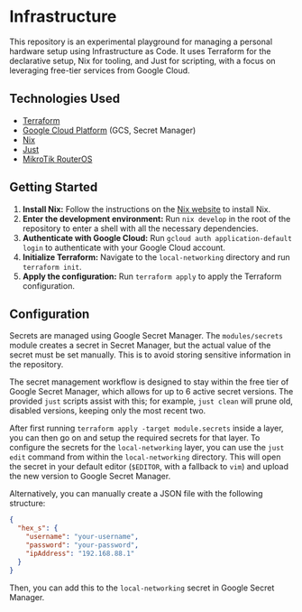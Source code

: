 # Infrastructure

This repository is an experimental playground for managing a personal hardware setup using Infrastructure as Code. It uses Terraform for the declarative setup, Nix for tooling, and Just for scripting, with a focus on leveraging free-tier services from Google Cloud.

## Technologies Used

- [Terraform](https://www.terraform.io/)
- [Google Cloud Platform](https://cloud.google.com/) (GCS, Secret Manager)
- [Nix](https://nixos.org/)
- [Just](https://github.com/casey/just)
- [MikroTik RouterOS](https://mikrotik.com/platform/routeros)

## Getting Started

1.  **Install Nix:** Follow the instructions on the [Nix website](https://nixos.org/download.html) to install Nix.
2.  **Enter the development environment:** Run `nix develop` in the root of the repository to enter a shell with all the necessary dependencies.
3.  **Authenticate with Google Cloud:** Run `gcloud auth application-default login` to authenticate with your Google Cloud account.
4.  **Initialize Terraform:** Navigate to the `local-networking` directory and run `terraform init`.
5.  **Apply the configuration:** Run `terraform apply` to apply the Terraform configuration.

## Configuration

Secrets are managed using Google Secret Manager. The `modules/secrets` module creates a secret in Secret Manager, but the actual value of the secret must be set manually. This is to avoid storing sensitive information in the repository.

The secret management workflow is designed to stay within the free tier of Google Secret Manager, which allows for up to 6 active secret versions. The provided `just` scripts assist with this; for example, `just clean` will prune old, disabled versions, keeping only the most recent two.

After first running `terraform apply -target module.secrets` inside a layer, you can then go on and setup the required secrets for that layer. To configure the secrets for the `local-networking` layer, you can use the `just edit` command from within the `local-networking` directory. This will open the secret in your default editor (`$EDITOR`, with a fallback to `vim`) and upload the new version to Google Secret Manager.

Alternatively, you can manually create a JSON file with the following structure:

```json
{
  "hex_s": {
    "username": "your-username",
    "password": "your-password",
    "ipAddress": "192.168.88.1"
  }
}
```

Then, you can add this to the `local-networking` secret in Google Secret Manager.
